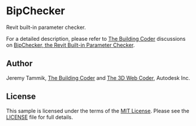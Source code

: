 # BipChecker

Revit built-in parameter checker.

For a detailed description, please refer to
[The Building Coder](http://thebuildingcoder.typepad.com) discussions on
[BipChecker, the Revit Built-in Parameter Checker](http://thebuildingcoder.typepad.com/blog/about-the-author.html#5.34).


## Author

Jeremy Tammik, [The Building Coder](http://thebuildingcoder.typepad.com) and
[The 3D Web Coder](http://the3dwebcoder.typepad.com), Autodesk Inc.


## License

This sample is licensed under the terms of the [MIT License](http://www.apache.org/licenses/LICENSE-2.0).
Please see the [LICENSE](LICENSE) file for full details.